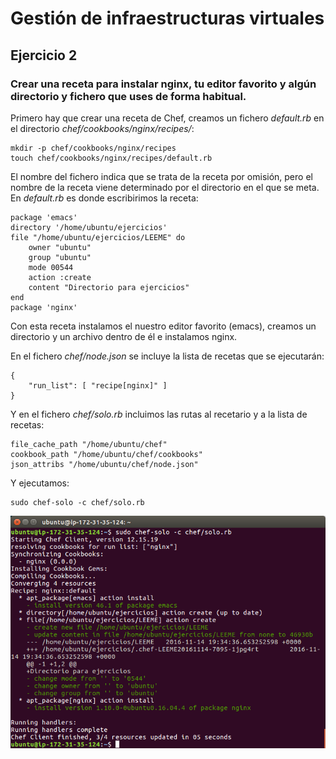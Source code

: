 # Gestión de infraestructuras virtuales

## Ejercicio 2

### Crear una receta para instalar nginx, tu editor favorito y algún directorio y fichero que uses de forma habitual.

Primero hay que crear una receta de Chef, creamos un fichero *default.rb* en el directorio *chef/cookbooks/nginx/recipes/*:

	mkdir -p chef/cookbooks/nginx/recipes
	touch chef/cookbooks/nginx/recipes/default.rb

El nombre del fichero indica que se trata de la receta por omisión, pero el nombre de la receta viene determinado por el directorio en el que se meta. En *default.rb* es donde escribirimos la receta:

	package 'emacs'
	directory '/home/ubuntu/ejercicios'
	file "/home/ubuntu/ejercicios/LEEME" do
		owner "ubuntu"
		group "ubuntu"
		mode 00544
		action :create
		content "Directorio para ejercicios"
	end
    package 'nginx'

Con esta receta instalamos el nuestro editor favorito (emacs), creamos un directorio y un archivo dentro de él e instalamos nginx.

En el fichero *chef/node.json* se incluye la lista de recetas que se ejecutarán:

	{
		"run_list": [ "recipe[nginx]" ]
	}

Y en el fichero *chef/solo.rb* incluimos las rutas al recetario y a la lista de recetas:

    file_cache_path "/home/ubuntu/chef"
	cookbook_path "/home/ubuntu/chef/cookbooks"
	json_attribs "/home/ubuntu/chef/node.json"

Y ejecutamos:

	sudo chef-solo -c chef/solo.rb


![Resultado de ejecutar la receta](https://github.com/JPPorcel/CC-Ejercicios/blob/master/Tema%202/images/ej_2.png?raw=true)